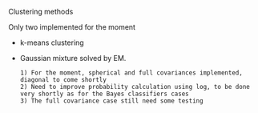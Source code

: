 Clustering methods

Only two implemented for the moment
  - k-means clustering
  - Gaussian mixture solved by EM.
  
        1) For the moment, spherical and full covariances implemented, diagonal to come shortly
        2) Need to improve probability calculation using log, to be done very shortly as for the Bayes classifiers cases
        3) The full covariance case still need some testing
